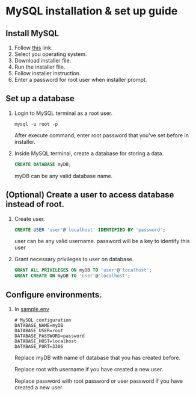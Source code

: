 # MySQL installation & set up guide

## Install MySQL
1. Follow [this](https://dev.mysql.com/downloads/mysql/) link.
2. Select you operating system.
3. Download installer file.
4. Run the installer file.
5. Follow installer instruction.
6. Enter a password for root user when installer prompt.

## Set up a database
1. Login to MySQL terminal as a root user.

    ```
    mysql -u root -p
    ```

    After execute command, enter root password that you've set before in installer. 

2. Inside MySQL terminal, create a database for storing a data.

    ```sql
    CREATE DATABASE myDB;
    ```

    myDB can be any valid database name.

## (Optional) Create a user to access database instead of root.
1. Create user.

    ```sql
    CREATE USER 'user'@'localhost' IDENTIFIED BY 'password';
    ```

    user can be any valid username. password will be a key to identify this user

2. Grant necessary privileges to user on database.

    ```sql
    GRANT ALL PRIVILEGES ON myDB TO 'user'@'localhost';
    GRANT CREATE ON myDB TO 'user'@'localhost';
    ```

## Configure environments.
1. In [sample.env](./sample.env)
    ```
    # MySQL configuration
    DATABASE_NAME=myDB
    DATABASE_USER=root
    DATABASE_PASSWORD=password
    DATABASE_HOST=localhost
    DATABASE_PORT=3306
    ```
    Replace myDB with name of database that you has created before.

    Replace root with username if you have created a new user.

    Replace password with root password or user password if you have created a new user.


